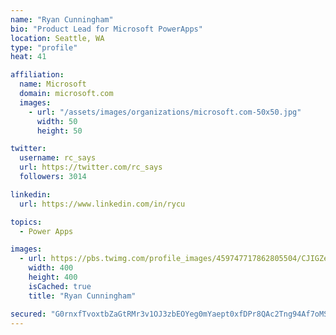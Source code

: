```yaml
---
name: "Ryan Cunningham"
bio: "Product Lead for Microsoft PowerApps"
location: Seattle, WA
type: "profile"
heat: 41

affiliation:
  name: Microsoft
  domain: microsoft.com
  images:
    - url: "/assets/images/organizations/microsoft.com-50x50.jpg"
      width: 50
      height: 50

twitter:
  username: rc_says
  url: https://twitter.com/rc_says
  followers: 3014

linkedin:
  url: https://www.linkedin.com/in/rycu

topics:
  - Power Apps

images:
  - url: https://pbs.twimg.com/profile_images/459747717862805504/CJIGZejd_400x400.png
    width: 400
    height: 400
    isCached: true
    title: "Ryan Cunningham"

secured: "G0rnxfTvoxtbZaGtRMr3v1OJ3zbEOYeg0mYaept0xfDPr8QAc2Tng94Af7oMSm9mEyiioTJgoavqMM3NA3uUxmXaaOUxxUlkbDS0ZqtsChLv1qmyguJcWbf2G/NTZHJImPWHvX1/obGzGPMlvbJdT6BZSySU5n40vagCTyYuztJ7Km9nBVcZt83zGcctNxNfFQWtMWta8mdGusiWqHG57oe9tL3aLtj8Ukyi51GWExFcY/wLz5V8/R+gZi1yZtK3FTCYBdlVIi1cvWvYEv9Y5TtiQwSnt3wuqoDxoDOHULOFxpoXXd8j1m5tHAhcSYTZNiYI4f0jmRrFSeFp21KXvHkpslhkV3nwsj7PzCCUYd4dUlT2APcpCY3wbqxvtjXGrFB3TPl6w3iH/ERR0h/xhaiZiORI2gScBUuvZ5TNrqg=;ty5WrtO14ZnX5MjxKcpyKw=="
---
```


